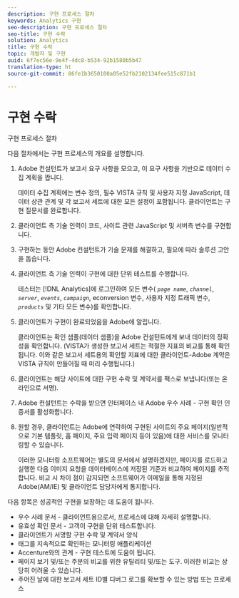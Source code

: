 ```yaml
---
description: 구현 프로세스 절차
keywords: Analytics 구현
seo-description: 구현 프로세스 절차
seo-title: 구현 수락
solution: Analytics
title: 구현 수락
topic: 개발자 및 구현
uuid: 6f7ec56e-9e4f-4dc8-b534-92b1580b5b47
translation-type: ht
source-git-commit: 86fe1b3650100a05e52fb2102134fee515c871b1

---
```



# 구현 수락

구현 프로세스 절차

다음 절차에서는 구현 프로세스의 개요를 설명합니다.

1. Adobe 컨설턴트가 보고서 요구 사항을 모으고, 이 요구 사항을 기반으로 데이터 수집 계획을 짭니다.

   데이터 수집 계획에는 변수 정의, 필수 VISTA 규칙 및 사용자 지정 JavaScript, 데이터 상관 관계 및 각 보고서 세트에 대한 모든 설정이 포함됩니다. 클라이언트는 구현 질문서를 완료합니다.
1. 클라이언트 측 기술 인력이 코드, 사이트 관련 JavaScript 및 서버측 변수를 구현합니다.
1. 구현하는 동안 Adobe 컨설턴트가 기술 문제를 해결하고, 필요에 따라 솔루션 고안을 돕습니다.
1. 클라이언트 측 기술 인력이 구현에 대한 단위 테스트를 수행합니다.

   테스터는 [!DNL Analytics]에 로그인하여 모든 변수( *`page name`*, *`channel`*, *`server`*, *`events`*, *`campaign`*, econversion 변수, 사용자 지정 트래픽 변수, *`products`* 및 기타 모든 변수)를 확인합니다.
1. 클라이언트가 구현이 완료되었음을 Adobe에 알립니다.

   클라이언트는 확인 샘플(데이터 샘플)을 Adobe 컨설턴트에게 보내 데이터의 정확성을 확인합니다. (VISTA가 생성한 보고서 세트는 적절한 지표의 비교를 통해 확인됩니다. 이와 같은 보고서 세트용의 확인할 지표에 대한 클라이언트-Adobe 계약은 VISTA 규칙이 만들어질 때 미리 수행됩니다.)
1. 클라이언트는 해당 사이트에 대한 구현 수락 및 계약서를 팩스로 보냅니다(또는 온라인으로 서명).
1. Adobe 컨설턴트는 수락을 받으면 인터페이스 내 Adobe 우수 사례 - 구현 확인 인증서를 활성화합니다.
1. 원할 경우, 클라이언트는 Adobe에 연락하여 구현된 사이트의 주요 페이지(일반적으로 기본 템플릿, 홈 페이지, 주요 입력 페이지 등이 있음)에 대한 서비스를 모니터링할 수 있습니다.

   이러한 모니터링 소프트웨어는 별도의 문서에서 설명하겠지만, 페이지를 로드하고 실행한 다음 이미지 요청을 데이터베이스에 저장된 기준과 비교하여 페이지를 추적합니다. 비교 시 차이 점이 감지되면 소프트웨어가 이메일을 통해 지정된 Adobe(AM/IE) 및 클라이언트 담당자에게 통지합니다.

다음 항목은 성공적인 구현을 보장하는 데 도움이 됩니다.

* 우수 사례 문서 - 클라이언트용으로서, 프로세스에 대해 자세히 설명합니다.
* 유효성 확인 문서 - 고객이 구현을 단위 테스트합니다.
* 클라이언트가 서명할 구현 수락 및 계약서 양식
* 태그를 지속적으로 확인하는 모니터링 애플리케이션
* Accenture와의 관계 - 구현 테스트에 도움이 됩니다.
* 페이지 보기 및/또는 주문의 비교를 위한 유틸리티 및/또는 도구. 이러한 비교는 상당히 어려울 수 있습니다.
* 주어진 날에 대한 보고서 세트 ID별 디버그 로그를 확보할 수 있는 방법 또는 프로세스

